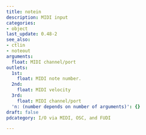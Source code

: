 ```yaml
---
title: notein
description: MIDI input
categories:
- object
last_update: 0.48-2
see_also:
- ctlin
- noteout
arguments:
  float: MIDI channel/port
outlets:
  1st:
    float: MIDI note number.
  2nd:
    float: MIDI velocity
  3rd:
    float: MIDI channel/port
  'n: (number depends on number of arguments)': {}
draft: false
pdcategory: I/O via MIDI, OSC, and FUDI

---
```

